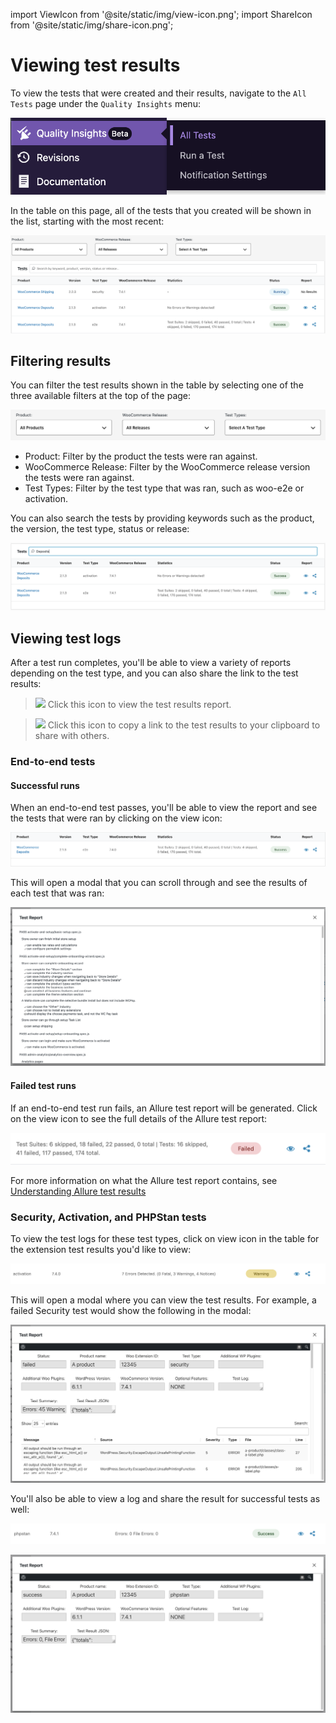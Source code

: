 import ViewIcon from '@site/static/img/view-icon.png';
import ShareIcon from '@site/static/img/share-icon.png';

# Viewing test results

To view the tests that were created and their results, navigate to the `All Tests` page under the `Quality Insights` menu:

![all-tests-menu](_media/all-tests-menu.png)

In the table on this page, all of the tests that you created will be shown in the list, starting with the most recent:

![all-tests-list](_media/all-tests-list.png)

## Filtering results

You can filter the test results shown in the table by selecting one of the three available filters at the top of the page:

![view-test-filters](_media/view-test-filters.png)

- Product: Filter by the product the tests were ran against.
- WooCommerce Release: Filter by the WooCommerce release version the tests were ran against.
- Test Types: Filter by the test type that was ran, such as woo-e2e or activation.

You can also search the tests by providing keywords such as the product, the version, the test type, status or release:

![search-tests](_media/search-tests.png)

## Viewing test logs

After a test run completes, you'll be able to view a variety of reports depending on the test type, and you can also share the link to the test results:

> <img src={ViewIcon} width="18"/> Click this icon to view the test results report.

> <img src={ShareIcon} width="16"/> Click this icon to copy a link to the test results to your clipboard to share with others.

### End-to-end tests

#### Successful runs

When an end-to-end test passes, you'll be able to view the report and see the tests that were ran by clicking on the view icon:

![e2e-success-log](_media/e2e-success-log.png)

This will open a modal that you can scroll through and see the results of each test that was ran:

![e2e-results-modal](_media/e2e-results-modal.png)

#### Failed test runs

If an end-to-end test run fails, an Allure test report will be generated. Click on the view icon to see the full details of the Allure test report:

![failed-e2e-test](_media/failed-e2e.png)

For more information on what the Allure test report contains, see [Understanding Allure test results](../test-types/woo-e2e#understanding-allure-reports)

### Security, Activation, and PHPStan tests

To view the test logs for these test types, click on view icon in the table for the extension test results you'd like to view:

![non-e2e-report-link](_media/non-e2e-report-link.png)

This will open a modal where you can view the test results. For example, a failed Security test would show the following in the modal:

![security-test-result](_media/security-test-result.png)

You'll also be able to view a log and share the result for successful tests as well:

![success-phpstan](_media/success-phpshan.png)

![success-phpstan-modal](_media/success-phpshan-modal.png)
